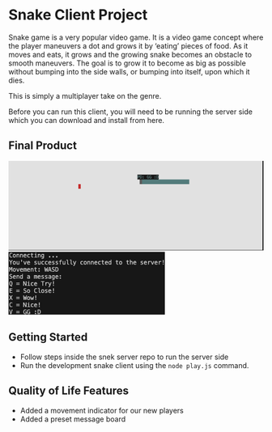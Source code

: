 # Snake Client Project

Snake game is a very popular video game. It is a video game concept where the player maneuvers a dot and grows it by ‘eating’ pieces of food. As it moves and eats, it grows and the growing snake becomes an obstacle to smooth maneuvers. The goal is to grow it to become as big as possible without bumping into the side walls, or bumping into itself, upon which it dies.

This is simply a multiplayer take on the genre.

Before you can run this client, you will need to be running the server side which you can download and install from here. 

## Final Product

!["Snake game server"](snakegame.png)
!["Welcome Terminal"](snaketerminal.png)

## Getting Started

- Follow steps inside the snek server repo to run the server side
- Run the development snake client using the `node play.js` command.

## Quality of Life Features

- Added a movement indicator for our new players
- Added a preset message board